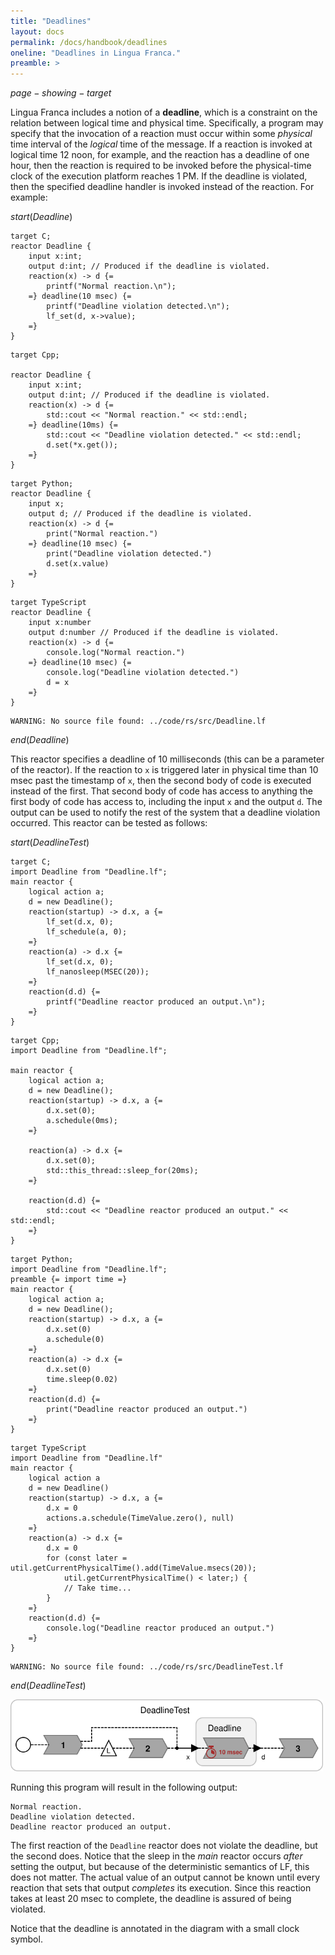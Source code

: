 ```yaml
---
title: "Deadlines"
layout: docs
permalink: /docs/handbook/deadlines
oneline: "Deadlines in Lingua Franca."
preamble: >
---
```


$page-showing-target$

Lingua Franca includes a notion of a **deadline**, which is a constraint on the relation between logical time and physical time. Specifically, a program may specify that the invocation of a reaction must occur within some _physical_ time interval of the _logical_ time of the message. If a reaction is invoked at logical time 12 noon, for example, and the reaction has a deadline of one hour, then the reaction is required to be invoked before the physical-time clock of the execution platform reaches 1 PM. If the deadline is violated, then the specified deadline handler is invoked instead of the reaction. For example:

$start(Deadline)$

```lf-c
target C;
reactor Deadline {
    input x:int;
    output d:int; // Produced if the deadline is violated.
    reaction(x) -> d {=
        printf("Normal reaction.\n");
    =} deadline(10 msec) {=
        printf("Deadline violation detected.\n");
        lf_set(d, x->value);
    =}
}

```

```lf-cpp
target Cpp;

reactor Deadline {
    input x:int;
    output d:int; // Produced if the deadline is violated.
    reaction(x) -> d {=
        std::cout << "Normal reaction." << std::endl;
    =} deadline(10ms) {=
        std::cout << "Deadline violation detected." << std::endl;
        d.set(*x.get());
    =}
}

```

```lf-py
target Python;
reactor Deadline {
    input x;
    output d; // Produced if the deadline is violated.
    reaction(x) -> d {=
        print("Normal reaction.")
    =} deadline(10 msec) {=
        print("Deadline violation detected.")
        d.set(x.value)
    =}
}
```

```lf-ts
target TypeScript
reactor Deadline {
    input x:number
    output d:number // Produced if the deadline is violated.
    reaction(x) -> d {=
        console.log("Normal reaction.")
    =} deadline(10 msec) {=
        console.log("Deadline violation detected.")
        d = x
    =}
}

```

```lf-rs
WARNING: No source file found: ../code/rs/src/Deadline.lf
```

$end(Deadline)$

This reactor specifies a deadline of 10 milliseconds (this can be a parameter of the reactor). If the reaction to `x` is triggered later in physical time than 10 msec past the timestamp of `x`, then the second body of code is executed instead of the first. That second body of code has access to anything the first body of code has access to, including the input `x` and the output `d`. The output can be used to notify the rest of the system that a deadline violation occurred. This reactor can be tested as follows:

$start(DeadlineTest)$

```lf-c
target C;
import Deadline from "Deadline.lf";
main reactor {
    logical action a;
    d = new Deadline();
    reaction(startup) -> d.x, a {=
        lf_set(d.x, 0);
        lf_schedule(a, 0);
    =}
    reaction(a) -> d.x {=
        lf_set(d.x, 0);
        lf_nanosleep(MSEC(20));
    =}
    reaction(d.d) {=
        printf("Deadline reactor produced an output.\n");
    =}
}

```

```lf-cpp
target Cpp;
import Deadline from "Deadline.lf";

main reactor {
    logical action a;
    d = new Deadline();
    reaction(startup) -> d.x, a {=
        d.x.set(0);
        a.schedule(0ms);
    =}

    reaction(a) -> d.x {=
        d.x.set(0);
        std::this_thread::sleep_for(20ms);
    =}

    reaction(d.d) {=
        std::cout << "Deadline reactor produced an output." << std::endl;
    =}
}

```

```lf-py
target Python;
import Deadline from "Deadline.lf";
preamble {= import time =}
main reactor {
    logical action a;
    d = new Deadline();
    reaction(startup) -> d.x, a {=
        d.x.set(0)
        a.schedule(0)
    =}
    reaction(a) -> d.x {=
        d.x.set(0)
        time.sleep(0.02)
    =}
    reaction(d.d) {=
        print("Deadline reactor produced an output.")
    =}
}
```

```lf-ts
target TypeScript
import Deadline from "Deadline.lf"
main reactor {
    logical action a
    d = new Deadline()
    reaction(startup) -> d.x, a {=
        d.x = 0
        actions.a.schedule(TimeValue.zero(), null)
    =}
    reaction(a) -> d.x {=
        d.x = 0
        for (const later = util.getCurrentPhysicalTime().add(TimeValue.msecs(20));
            util.getCurrentPhysicalTime() < later;) {
            // Take time...
        }
    =}
    reaction(d.d) {=
        console.log("Deadline reactor produced an output.")
    =}
}

```

```lf-rs
WARNING: No source file found: ../code/rs/src/DeadlineTest.lf
```

$end(DeadlineTest)$

<img alt="Lingua Franca diagram" src="../../../../../img/diagrams/DeadlineTest.svg" width="500"/>

Running this program will result in the following output:

```
Normal reaction.
Deadline violation detected.
Deadline reactor produced an output.
```

The first reaction of the `Deadline` reactor does not violate the deadline, but the second does. Notice that the sleep in the $main$ reactor occurs _after_ setting the output, but because of the deterministic semantics of LF, this does not matter. The actual value of an output cannot be known until every reaction that sets that output _completes_ its execution. Since this reaction takes at least 20 msec to complete, the deadline is assured of being violated.

Notice that the deadline is annotated in the diagram with a small clock symbol.
